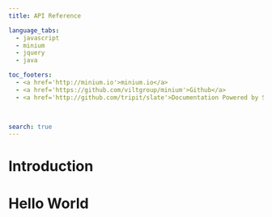 ```yaml
---
title: API Reference

language_tabs:
  - javascript
  - minium
  - jquery
  - java

toc_footers:
  - <a href='http://minium.io'>minium.io</a>
  - <a href='https://github.com/viltgroup/minium'>Github</a>
  - <a href='http://github.com/tripit/slate'>Documentation Powered by Slate</a>

  

search: true
---
```


# Introduction



# Hello World
